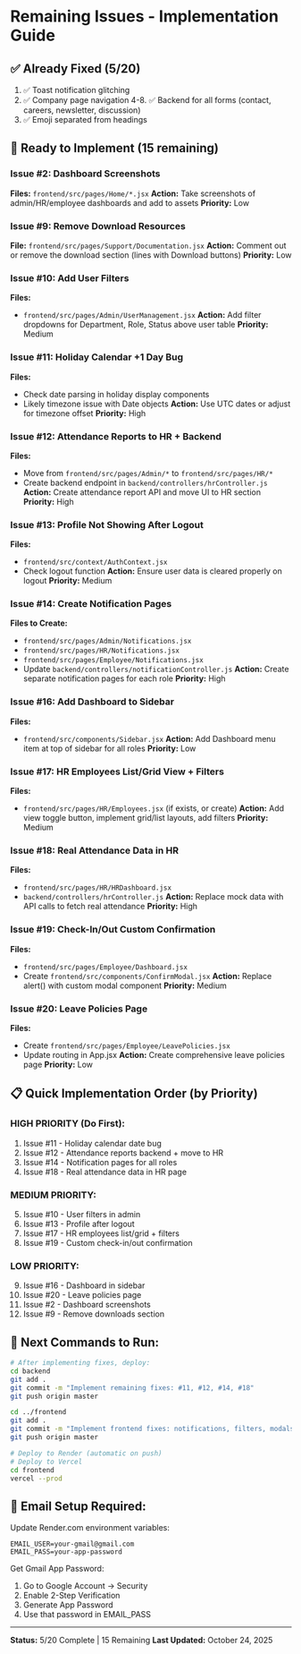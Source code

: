 # Remaining Issues - Implementation Guide

## ✅ Already Fixed (5/20)
1. ✅ Toast notification glitching
3. ✅ Company page navigation
4-8. ✅ Backend for all forms (contact, careers, newsletter, discussion)
15. ✅ Emoji separated from headings

## 🔧 Ready to Implement (15 remaining)

### Issue #2: Dashboard Screenshots
**Files:** `frontend/src/pages/Home/*.jsx`
**Action:** Take screenshots of admin/HR/employee dashboards and add to assets
**Priority:** Low

### Issue #9: Remove Download Resources
**File:** `frontend/src/pages/Support/Documentation.jsx`
**Action:** Comment out or remove the download section (lines with Download buttons)
**Priority:** Low

### Issue #10: Add User Filters
**Files:** 
- `frontend/src/pages/Admin/UserManagement.jsx`
**Action:** Add filter dropdowns for Department, Role, Status above user table
**Priority:** Medium

### Issue #11: Holiday Calendar +1 Day Bug
**Files:** 
- Check date parsing in holiday display components
- Likely timezone issue with Date objects
**Action:** Use UTC dates or adjust for timezone offset
**Priority:** High

### Issue #12: Attendance Reports to HR + Backend
**Files:**
- Move from `frontend/src/pages/Admin/*` to `frontend/src/pages/HR/*`
- Create backend endpoint in `backend/controllers/hrController.js`
**Action:** Create attendance report API and move UI to HR section
**Priority:** High

### Issue #13: Profile Not Showing After Logout
**Files:** 
- `frontend/src/context/AuthContext.jsx`
- Check logout function
**Action:** Ensure user data is cleared properly on logout
**Priority:** Medium

### Issue #14: Create Notification Pages
**Files to Create:**
- `frontend/src/pages/Admin/Notifications.jsx`
- `frontend/src/pages/HR/Notifications.jsx`
- `frontend/src/pages/Employee/Notifications.jsx`
- Update `backend/controllers/notificationController.js`
**Action:** Create separate notification pages for each role
**Priority:** High

### Issue #16: Add Dashboard to Sidebar
**Files:** 
- `frontend/src/components/Sidebar.jsx`
**Action:** Add Dashboard menu item at top of sidebar for all roles
**Priority:** Low

### Issue #17: HR Employees List/Grid View + Filters
**Files:** 
- `frontend/src/pages/HR/Employees.jsx` (if exists, or create)
**Action:** Add view toggle button, implement grid/list layouts, add filters
**Priority:** Medium

### Issue #18: Real Attendance Data in HR
**Files:** 
- `frontend/src/pages/HR/HRDashboard.jsx`
- `backend/controllers/hrController.js`
**Action:** Replace mock data with API calls to fetch real attendance
**Priority:** High

### Issue #19: Check-In/Out Custom Confirmation
**Files:** 
- `frontend/src/pages/Employee/Dashboard.jsx`
- Create `frontend/src/components/ConfirmModal.jsx`
**Action:** Replace alert() with custom modal component
**Priority:** Medium

### Issue #20: Leave Policies Page
**Files:** 
- Create `frontend/src/pages/Employee/LeavePolicies.jsx`
- Update routing in App.jsx
**Action:** Create comprehensive leave policies page
**Priority:** Low

## 📋 Quick Implementation Order (by Priority)

### HIGH PRIORITY (Do First):
1. Issue #11 - Holiday calendar date bug
2. Issue #12 - Attendance reports backend + move to HR
3. Issue #14 - Notification pages for all roles
4. Issue #18 - Real attendance data in HR page

### MEDIUM PRIORITY:
5. Issue #10 - User filters in admin
6. Issue #13 - Profile after logout
7. Issue #17 - HR employees list/grid + filters
8. Issue #19 - Custom check-in/out confirmation

### LOW PRIORITY:
9. Issue #16 - Dashboard in sidebar
10. Issue #20 - Leave policies page
11. Issue #2 - Dashboard screenshots
12. Issue #9 - Remove downloads section

## 🚀 Next Commands to Run:

```bash
# After implementing fixes, deploy:
cd backend
git add .
git commit -m "Implement remaining fixes: #11, #12, #14, #18"
git push origin master

cd ../frontend  
git add .
git commit -m "Implement frontend fixes: notifications, filters, modals"
git push origin master

# Deploy to Render (automatic on push)
# Deploy to Vercel
cd frontend
vercel --prod
```

## 📧 Email Setup Required:

Update Render.com environment variables:
```
EMAIL_USER=your-gmail@gmail.com
EMAIL_PASS=your-app-password
```

Get Gmail App Password:
1. Go to Google Account → Security
2. Enable 2-Step Verification
3. Generate App Password
4. Use that password in EMAIL_PASS

---
**Status:** 5/20 Complete | 15 Remaining
**Last Updated:** October 24, 2025
